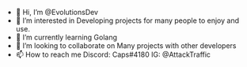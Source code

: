 - 👋 Hi, I’m @EvolutionsDev
- 👀 I’m interested in Developing projects for many people to enjoy and use.
- 🌱 I’m currently learning Golang
- 💞️ I’m looking to collaborate on Many projects with other developers
- 📫 How to reach me Discord: Caps#4180 IG: @AttackTraffic 

<!---
EvolutionsDev/EvolutionsDev is a ✨ special ✨ repository because its `README.md` (this file) appears on your GitHub profile.
You can click the Preview link to take a look at your changes.
--->
